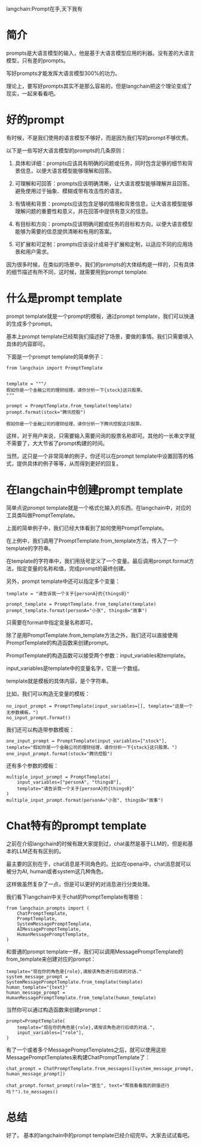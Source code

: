 langchain:Prompt在手,天下我有

# 简介

prompts是大语言模型的输入，他是基于大语言模型应用的利器。没有差的大语言模型，只有差的prompts。

写好prompts才能发挥大语言模型300%的功力。

理论上，要写好prompts其实不是那么容易的，但是langchain把这个理论变成了现实，一起来看看吧。

# 好的prompt

有时候，不是我们使用的语言模型不够好，而是因为我们写的prompt不够优秀。

以下是一些写好大语言模型的prompts的几条原则：

1. 具体和详细：prompts应该具有明确的问题或任务，同时包含足够的细节和背景信息，以便大语言模型能够理解和回答。

2. 可理解和可回答：prompts应该明确清晰，让大语言模型能够理解并且回答。避免使用过于抽象、模糊或带有攻击性的语言。

3. 有情境和背景：prompts应该包含足够的情境和背景信息，让大语言模型能够理解问题的重要性和意义，并在回答中提供有意义的信息。

4. 有目标和方向：prompts应该明确问题或任务的目标和方向，以便大语言模型能够为需要的信息提供清晰和有用的答案。

5. 可扩展和可定制：prompts应该设计成易于扩展和定制，以适应不同的应用场景和用户需求。

因为很多时候，在类似的场景中，我们的prompts的大体结构是一样的，只有具体的细节描述有所不同，这时候，就需要用到prompt template.

# 什么是prompt template

prompt template就是一个prompt的模板，通过prompt template，我们可以快速的生成多个prompt。

基本上prompt template已经帮我们描述好了场景，要做的事情。我们只需要填入具体的内容即可。

下面是一个prompt template的简单例子：

```
from langchain import PromptTemplate


template = """/
假如你是一个金融公司的理财经理，请你分析一下{stock}这只股票。
"""

prompt = PromptTemplate.from_template(template)
prompt.format(stock="腾讯控股")

假如你是一个金融公司的理财经理，请你分析一下腾讯控股这只股票。
```

这样，对于用户来说，只需要输入需要问询的股票名称即可。其他的一长串文字就不需要了，大大节省了prompt构建的时间。

当然，这只是一个非常简单的例子，你还可以在prompt template中设置回答的格式，提供具体的例子等等，从而得到更好的回复。

# 在langchain中创建prompt template

简单点说prompt template就是一个格式化输入的东西。在langchain中，对应的工具类叫做PromptTemplate。

上面的简单例子中，我们已经大体看到了如何使用PromptTemplate。

在上例中，我们调用了PromptTemplate.from_template方法，传入了一个template的字符串。

在template的字符串中，我们用括号定义了一个变量。最后调用prompt.format方法，指定变量的名称和值，完成prompt的最终创建。

另外，prompt template中还可以指定多个变量：

```
template = "请告诉我一个关于{personA}的{thingsB}"

prompt_template = PromptTemplate.from_template(template)
prompt_template.format(personA="小张", thingsB="故事")
```

只需要在format中指定变量名称即可。

除了是用PromptTemplate.from_template方法之外，我们还可以直接使用PromptTemplate的构造函数来创建prompt。

PromptTemplate的构造函数可以接受两个参数：input_variables和template。

input_variables是template中的变量名字，它是一个数组。

template就是模板的具体内容，是个字符串。

比如，我们可以构造无变量的模板：

```
no_input_prompt = PromptTemplate(input_variables=[], template="这是一个无参数模板。")
no_input_prompt.format()
```

我们还可以构造带参数模板：

```
one_input_prompt = PromptTemplate(input_variables=["stock"], template="假如你是一个金融公司的理财经理，请你分析一下{stock}这只股票。")
one_input_prompt.format(stock="腾讯控股")
```

还有多个参数的模板：

```
multiple_input_prompt = PromptTemplate(
    input_variables=["personA", "thingsB"], 
    template="请告诉我一个关于{personA}的{thingsB}"
)
multiple_input_prompt.format(personA="小张", thingsB="故事")
```

# Chat特有的prompt template

之前在介绍langchain的时候有跟大家提到过，chat虽然是基于LLM的，但是和基本的LLM还有有区别的。

最主要的区别在于，chat消息是不同角色的。比如在openai中，chat消息就可以被分为AI, human或者system这几种角色。

这样做虽然复杂了一点，但是可以更好的对消息进行分类处理。

我们看下langchain中关于chat的PromptTemplate有哪些：

```
from langchain.prompts import (
    ChatPromptTemplate,
    PromptTemplate,
    SystemMessagePromptTemplate,
    AIMessagePromptTemplate,
    HumanMessagePromptTemplate,
)
```

和普通的prompt template一样，我们可以调用MessagePromptTemplate的from_template来创建对应的prompt：

```
template="现在你的角色是{role},请按该角色进行后续的对话."
system_message_prompt = SystemMessagePromptTemplate.from_template(template)
human_template="{text}"
human_message_prompt = HumanMessagePromptTemplate.from_template(human_template)
```

当然你可以通过构造函数来创建prompt：

```
prompt=PromptTemplate(
    template="现在你的角色是{role},请按该角色进行后续的对话.",
    input_variables=["role"],
)

```

有了一个或者多个MessagePromptTemplates之后，就可以使用这些MessagePromptTemplates来构建ChatPromptTemplate了：

```
chat_prompt = ChatPromptTemplate.from_messages([system_message_prompt, human_message_prompt])

chat_prompt.format_prompt(role="医生", text="帮我看看我的颜值还行吗？").to_messages()
```

# 总结

好了， 基本的langchain中的prompt template已经介绍完毕。大家去试试看吧。








